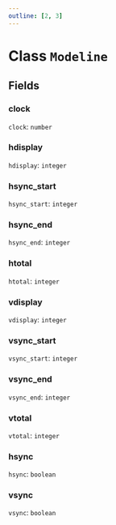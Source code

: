 ```yaml
---
outline: [2, 3]
---
```


# Class `Modeline`




## Fields

### clock

`clock`: <code>number</code>



### hdisplay

`hdisplay`: <code>integer</code>



### hsync_start

`hsync_start`: <code>integer</code>



### hsync_end

`hsync_end`: <code>integer</code>



### htotal

`htotal`: <code>integer</code>



### vdisplay

`vdisplay`: <code>integer</code>



### vsync_start

`vsync_start`: <code>integer</code>



### vsync_end

`vsync_end`: <code>integer</code>



### vtotal

`vtotal`: <code>integer</code>



### hsync

`hsync`: <code>boolean</code>



### vsync

`vsync`: <code>boolean</code>




